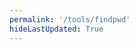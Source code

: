 ```yaml
---
permalink: '/tools/findpwd'
hideLastUpdated: True
---
```

<template>
  <div style='margin-top: 100px;'>
    <el-image class='my-title-img'
      :src="$withBase('/ills/password.svg')"
      draggable="false"></el-image>
    <br>
    <br>
    <el-row :gutter="20">
      <!-- <el-col :span="10"><el-input placeholder="域名 ex: QQ" v-model="domain" clearable></el-input></el-col> -->
      <el-col :span="10">
        <el-autocomplete
          class="my-domain-select"
          v-model="domain"
          :fetch-suggestions="querySearch"
          placeholder="请输入域名"
          @select="handleSelect"
        ></el-autocomplete></el-col>
      <el-col :span="10"><el-input placeholder="密钥" v-model="serial" show-password></el-input></el-col>
      <el-col :span="4"><el-button @click='calc' icon="el-icon-search" ></el-button></el-col>
    </el-row>
    <br>
    <el-divider>
      <el-tooltip content="点击复制" placement="bottom" effect="light">
        <button class="cpbtn" ref="copyButton" :data-clipboard-text="result" type="text">{{ result }}</button>
      </el-tooltip>
    </el-divider>
    <el-collapse>
      <el-collapse-item title="关于">
        <p>密码长度是恒定的 16 位，且包含特殊字符，如果部分平台不支持这个长度，就各取所需。</p>
        <p>密钥请妥善保管，加密算法公开。</p>
        <p>密码根据密钥本地生成，不涉及数据上传，平台不保存密码。</p>
      </el-collapse-item>
    </el-collapse>
  </div>
  <!-- <el-input id="copyInput" readonly v-model="result"></el-input>
  <el-button ref="copyButton" data-clipboard-target="copyInput">复制</el-button> -->
</template>

<style>
.my-title-img {
  width: 20rem; 
  margin: 0 auto;
  display: block;
}
.my-domain-select {
  width: 100%;
}
.cpbtn {
  border: none;
  background: none;
  cursor: pointer;
}
</style>

<script>

import md5 from 'js-md5'
import Clipboard from 'clipboard';

export default {
  data() {
    return {
      domain: '',
      serial: '',
      result: '密码'
    }
  },

  methods: {
    /*
    Python 脚本
    a = ["QQ", "Google", "weixin", "163", "bilibili", "weibo", "outlook", "github", "tencent", "iCloud "]
    for i in a:
        print('{ "value": "', i,'" },', sep="")
    */

    querySearch(queryString ,cb) {
      cb([
        { "value": "QQ" },
        { "value": "Google" },
        { "value": "weixin" },
        { "value": "163" },
        { "value": "bilibili" },
        { "value": "baidu" },
        { "value": "weibo" },
        { "value": "outlook" },
        { "value": "github" },
        { "value": "tencent" },
        { "value": "iCloud " },
        { "value": "jd" },
        { "value": "aliyun" },
        { "value": "zhihu" }
      ]);
    },
    
    calc() {
      const dict = 'ABCDEFGHIJKLMNPQRSTUVWXYZabcdefghijkmnopqrstuvwxyz23456789=&+#%-';
      var domain = this.domain.toUpperCase();
      var result = '';

      if (this.serial.length < 6) {
        this.$message.error('密钥长度过短');
        result = '';
      }else {
        var md5Serial = md5(domain + this.serial);
        var frontFixed = []
        frontFixed.push(dict.slice(0, 25)[eval("0x" + md5Serial.slice(0, 2)) % 25])
        frontFixed.push(dict.slice(25, 50)[eval("0x" + md5Serial.slice(2, 4)) % 25])
        frontFixed.push(dict.slice(50, 58)[eval("0x" + md5Serial.slice(4, 6)) % 8])
        frontFixed.push(dict.slice(58, 64)[eval("0x" + md5Serial.slice(6, 8)) % 6])

        for (var i = 0; i < 4; i++) {
          result += frontFixed.splice(eval("0x" + md5Serial[i*2]) % (4 - i), 1)
        }

        for (var i = 4; i < 16; i++) {
          result += dict[eval("0x" + md5Serial.slice(2*i, 2*i + 2)) % 64]
        }

        this.$notify({
          title: '成功',
          message: '密码已经成功生成',
          type: 'success'
        });
      }

      this.result = result;
    },

    // 初始化复制插件    
    initClipboard() {      
      const clipboard = new Clipboard(this.$refs.copyButton);      
      clipboard.on('success', (e) => {        
        this.$notify({
          title: '成功',
          message: '密码复制成功',
          type: 'success'
        });    
      });      
      clipboard.on('error', (e) => {    
        this.$message.error('复制失败，请再次尝试');
      });
    },

    handleSelect() {
      console.log("Yeah");
    }
  },

  mounted() {    
    this.initClipboard();  
  }
}
</script>